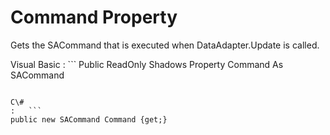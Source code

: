 <!-- loio3c1e08016c5f1014aaaaeeab80785555 -->

# Command Property

Gets the SACommand that is executed when DataAdapter.Update is called.



Visual Basic
:   ```
Public ReadOnly Shadows Property Command As SACommand
```

C\#
:   ```
public new SACommand Command {get;}
```

